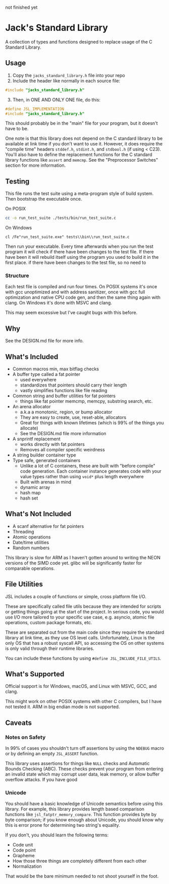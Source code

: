 not finished yet

# Jack's Standard Library

A collection of types and functions designed to replace usage of the
C Standard Library.

## Usage

1. Copy the `jacks_standard_library.h` file into your repo
2. Include the header like normally in each source file:

```c
#include "jacks_standard_library.h"
```

3. Then, in ONE AND ONLY ONE file, do this:

```c
#define JSL_IMPLEMENTATION
#include "jacks_standard_library.h"
```

This should probably be in the "main" file for your program, but it doesn't have to be.

One note is that this library does not depend on the C standard library to be available
at link time if you don't want to use it. However, it does require the "compile time"
headers `stddef.h`, `stdint.h`, and `stdbool.h` (if using < C23). You'll also have to
define the replacement functions for the C standard library functions like `assert` and
`memcmp`. See the "Preprocessor Switches" section for more information.

## Testing

This file runs the test suite using a meta-program style of build system. Then bootstrap the executable once.

On POSIX

```bash
cc -o run_test_suite ./tests/bin/run_test_suite.c 
```

On Windows

```
cl /Fe"run_test_suite.exe" tests\\bin\\run_test_suite.c 
```

Then run your executable. Every time afterwards when you run the test
program it will check if there have been changes to the test file. If
there have been it will rebuild itself using the program you used to
build it in the first place. if there have been changes to the test
file, so no need to 

### Structure

Each test file is compiled and run four times. On POSIX systems it's once
with gcc unoptimized and with address sanitizer, once with gcc full optimization
and native CPU code gen, and then the same thing again with clang. On
Windows it's done with MSVC and clang.

This may seem excessive but I've caught bugs with this before.

## Why

See the DESIGN.md file for more info.

## What's Included

* Common macros
   min, max
   bitflag checks
* A buffer type called a fat pointer
   * used everywhere
   * standardizes that pointers should carry their length
   * vastly simplifies functions like file reading
* Common string and buffer utilities for fat pointers
   * things like fat pointer memcmp, memcpy, substring search, etc.
* An arena allocator
   * a.k.a a monotonic, region, or bump allocator
   * They are easy to create, use, reset-able, allocators
   * Great for things with known lifetimes (which is 99% of the things you allocate)
   * See the DESIGN.md file more information
* A snprintf replacement
   * works directly with fat pointers
   * Removes all compiler specific weirdness
* A string builder container type
* Type safe, generated containers
   * Unlike a lot of C containers, these are built with "before compile" code generation.
     Each container instance generates code with your value types rather than using `void*`
     plus length everywhere
   * Built with arenas in mind
   * dynamic array
   * hash map
   * hash set

## What's Not Included

* A scanf alternative for fat pointers
* Threading
* Atomic operations
* Date/time utilities
* Random numbers

This library is slow for ARM as I haven't gotten around to writing the NEON
versions of the SIMD code yet. glibc will be significantly faster for comparable
operations.

## File Utilities

JSL includes a couple of functions or simple, cross platform file I/O. 

These are specifically called file utils because they are intended for scripts or
getting things going at the start of the project. In serious code, you would use
I/O more tailored to your specific use case, e.g. asyncio, atomic file operations,
custom package formats, etc.

These are separated out from the main code since they require the standard
library at link time, as they use OS level calls. Unfortunately, Linux is the only
OS that has a robust syscall API, so accessing the OS on other systems is only
valid through their runtime libraries.

You can include these functions by using `#define JSL_INCLUDE_FILE_UTILS`. 

## What's Supported

Official support is for Windows, macOS, and Linux with MSVC, GCC, and clang.

This might work on other POSIX systems with other C compilers, but I have not tested
it. ARM in big endian mode is not supported.

## Caveats 

### Notes on Safety

In 99% of cases you shouldn't turn off assertions by using the `NDEBUG` macro
or by defining an empty `JSL_ASSERT` function. 

This library uses assertions for things like `NULL` checks and Automatic Bounds
Checking (ABC). These checks prevent your program from entering an invalid state
which may corrupt user data, leak memory, or allow buffer overflow attacks. If
you have good 

### Unicode

You should have a basic knowledge of Unicode semantics before using this library.
For example, this library provides length based comparison functions like
`jsl_fatptr_memory_compare`. This function provides byte by byte comparison; if
you know enough about Unicode, you should know why this is error prone for
determining two string's equality.

If you don't, you should learn the following terms:

* Code unit
* Code point
* Grapheme
* How those three things are completely different from each other
* Normalization

That would be the bare minimum needed to not shoot yourself in the foot.
